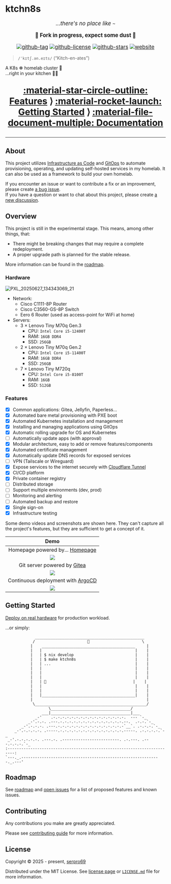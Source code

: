 # ktchn8s

<div markdown="1" style="text-align: center; font-size: 1.2em;">

_...there's no place like_ `~`

<b>🚧 Fork in progress, expect some dust 🚧</b>

[![github-tag](https://img.shields.io/github/v/tag/serpro69/ktchn8s?style=for-the-badge&logo=semver&logoColor=white)](https://github.com/serpro69/ktchn8s/tags)
[![github-license](https://img.shields.io/github/license/serpro69/ktchn8s?style=for-the-badge&logo=unlicense&logoColor=white)](https://opensource.org/license/mit)
[![github-stars](https://img.shields.io/github/stars/serpro69/ktchn8s?logo=github&logoColor=white&color=gold&style=for-the-badge)](https://github.com/serpro69/ktchn8s)
[![website](https://img.shields.io/website?label=docs&logo=gitbook&logoColor=white&style=for-the-badge&url=https%3A%2F%2Fserpro69.github.io/ktchn8s)](https://serpro69.github.io/ktchn8s)

</div>

> `/ˈkɪtʃ.ən.eɪts/` (“Kitch-en-ates”)

A K8s ☸️ homelab cluster 👾
<br>...right in your kitchen 🚀💥

<div markdown="1" style="text-align: center; font-size: 2em;">

**[:material-star-circle-outline: Features](#features) ⟩ [:material-rocket-launch: Getting Started](#getting-started) ⟩ [:material-file-document-multiple: Documentation](https://serpro69.github.io/ktchn8s)**

</div>

---

## About

This project utilizes [Infrastructure as Code](https://en.wikipedia.org/wiki/Infrastructure_as_code) and [GitOps](https://www.weave.works/technologies/gitops) to automate provisioning, operating, and updating self-hosted services in my homelab.
It can also be used as a framework to build your own homelab.

If you encounter an issue or want to contribute a fix or an improvement, please create [a bug issue](https://github.com/serpro69/ktchn8s/issues/new?template=bug.md).
<br>If you have a question or want to chat about this project, please create [a new discussion](https://github.com/serpro69/ktchn8s/discussions/new/choose).

## Overview

This project is still in the experimental stage. This means, among other things, that:

- There might be breaking changes that may require a complete redeployment.
- A proper upgrade path is planned for the stable release.

More information can be found in the [roadmap](https://serpro69.github.io/ktchn8s/info/roadmap/).

### Hardware

![PXL_20250627_134343069_21](https://github.com/user-attachments/assets/7a5c9ce3-c1de-4d23-a5a6-796e0e08a2ec)

- Network:
    - Cisco C1111-8P Router
    - Cisco C3560-GS-8P Switch
    - Eero 6 Router (used as access-point for WiFi at home)
- Servers:
    - 3 × Lenovo Tiny M70q Gen.3
        - CPU: `Intel Core i5-12400T`
        - RAM: `16GB DDR4`
        - SSD: `256GB`
    - 2 × Lenovo Tiny M70q Gen.2
        - CPU: `Intel Core i5-11400T`
        - RAM: `16GB DDR4`
        - SSD: `256GB`
    - 7 × Lenovo Tiny M720q
        - CPU: `Intel Core i5-8100T`
        - RAM: `16GB`
        - SSD: `512GB`

### Features

- [x] Common applications: Gitea, Jellyfin, Paperless...
- [x] Automated bare metal provisioning with PXE boot
- [x] Automated Kubernetes installation and management
- [x] Installing and managing applications using GitOps
- [x] Automatic rolling upgrade for OS and Kubernetes
- [ ] Automatically update apps (with approval)
- [x] Modular architecture, easy to add or remove features/components
- [x] Automated certificate management
- [x] Automatically update DNS records for exposed services
- [ ] VPN (Tailscale or Wireguard)
- [x] Expose services to the internet securely with [Cloudflare Tunnel](https://www.cloudflare.com/products/tunnel/)
- [x] CI/CD platform
- [x] Private container registry
- [ ] Distributed storage
- [ ] Support multiple environments (dev, prod)
- [ ] Monitoring and alerting
- [ ] Automated backup and restore
- [x] Single sign-on
- [x] Infrastructure testing

Some demo videos and screenshots are shown here.
They can't capture all the project's features, but they are sufficient to get a concept of it.

| Demo                                                                                                            |
| :--:                                                                                                            |
| Homepage powered by... [Homepage](https://gethomepage.dev)                                                      |
| [![][homepage-demo]][homepage-demo]                                                                             |
| Git server powered by [Gitea](https://gitea.io/en-us)                                                           |
| [![][gitea-demo]][gitea-demo]                                                                                   |
| Continuous deployment with [ArgoCD](https://argoproj.github.io/cd)                                              |
| [![][argocd-demo]][argocd-demo]                                                                                 |

[homepage-demo]: https://github.com/user-attachments/assets/8b2680c1-53e1-47c5-818d-08d3502f144b
[gitea-demo]: https://github.com/user-attachments/assets/f3775815-6c55-4086-b15a-8e0562e5d6a6
[argocd-demo]: https://github.com/user-attachments/assets/bdd91804-2e10-4910-8cf6-afa15e433178

## Getting Started

[Deploy on real hardware](https://serpro69.github.io/ktchn8s/installation/production) for production workload.

...or simply:

```
             ________________________________________________
            /                       🐧                       \
           |    _________________________________________     |
           |   |                                         |    |
           |   | $ nix develop                           |    |
           |   | $ make ktchn8s                          |    |
           |   | ...                                     |    |
           |   |                                         |    |
           |   |                                         |    |
           |   |                                         |    |
           |   | 🚀                                      |    |
           |   |                                         |    |
           |   |                                         |    |
           |   |_________________________________________|    |
           |                                                  |
            \_________________________________________________/
                   \___________________________________/
                ___|___________________________________|___
             _-'    .-.-.-.-.-.-.-.-.-.-.-.-.-.-.-.-.  --- `-_
          _-'.-.-. .---.-.-.-.-.-.-.-.-.-.-.-.-.-.-.--.  .-.-.`-_
       _-'.-.-.-. .---.-.-.-.-.-.-.-.-.-.-.-.-.-.-.-`__`. .-.-.-.`-_
    _-'.-.-.-.-. .-----.-.-.-.-.-.-.-.-.-.-.-.-.-.-.-----. .-.-.-.-.`-_
 _-'.-.-.-.-.-. .---.-. .-------------------------. .-.---. .---.-.-.-.`-_
:-------------------------------------------------------------------------:
`---._.-------------------------------------------------------------._.---'
```

## Roadmap

See [roadmap](https://serpro69.github.io/ktchn8s/info/roadmap/) and [open issues](https://github.com/serpro69/ktchn8s/issues) for a list of proposed features and known issues.

## Contributing

Any contributions you make are greatly appreciated.

Please see [contributing guide](https://serpro69.github.io/ktchn8s/info/contributing/) for more information.

## License

Copyright &copy; 2025 - present, [serpro69](https://github.com/serpro69)

Distributed under the MIT License.
See [license page](https://serpro69.github.io/ktchn8s/info/license) or [`LICENSE.md`](https://github.com/serpro69/ktchn8s/blob/master/LICENSE.md) file for more information.
